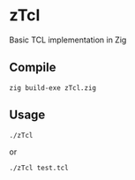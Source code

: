 # zTcl

Basic TCL implementation in Zig 

## Compile

```
zig build-exe zTcl.zig
```

## Usage

```
./zTcl
```
or

```
./zTcl test.tcl
```
